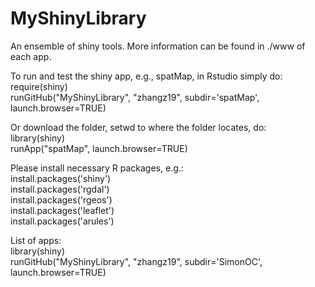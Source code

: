# MyShinyLibrary
An ensemble of shiny tools. More information can be found in ./www of each app.

To run and test the shiny app, e.g., spatMap, in Rstudio simply do:   
require(shiny)  
runGitHub("MyShinyLibrary", "zhangz19", subdir='spatMap', launch.browser=TRUE)   

Or download the folder, setwd to where the folder locates, do:  
library(shiny)  
runApp("spatMap", launch.browser=TRUE)  

Please install necessary R packages, e.g.:   
install.packages('shiny')  
install.packages('rgdal')  
install.packages('rgeos')  
install.packages('leaflet')  
install.packages('arules')  

List of apps:   
library(shiny)   
runGitHub("MyShinyLibrary", "zhangz19", subdir='SimonOC', launch.browser=TRUE)  


